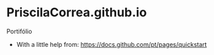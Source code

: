 # PriscilaCorrea.github.io
Portifólio

- With a little help from: https://docs.github.com/pt/pages/quickstart
